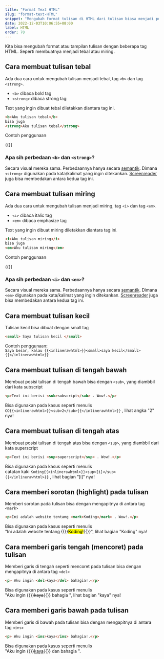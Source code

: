 ```yaml
---
title: "Format Text HTML"
slug: "format-text-HTML"
snippet: "Mengubah format tulisan di HTML dari tulisan biasa menjadi punya berbagai gaya. Seperti tebal, miring, garis bawah, menjadi kecil dan lainnya"
date: 2022-12-03T10:06:55+08:00
label: HTML
order: 70
---
```


Kita bisa mengubah format atau tampilan tulisan dengan beberapa tag HTML. Seperti membuatnya menjadi tebal atau miring. 

## Cara membuat tulisan tebal

Ada dua cara untuk mengubah tulisan menjadi tebal, tag `<b>` dan tag `<strong>`.  
- `<b>` dibaca bold tag
- `<strong>` dibaca strong tag

Text yang ingin dibuat tebal diletakkan diantara tag ini.
```html
<b>Aku tulisan tebal</b>
bisa juga
<strong>Aku tulisan tebal</strong>
```

Contoh penggunaan

{{<codepen src="RwJqrjQ">}}

### Apa sih perbedaan `<b>` dan `<strong>`?

Secara visual mereka sama. Perbedaannya hanya secara [semantik](https://id.wikipedia.org/wiki/Semantik). Dimana `<strong>` digunakan pada kata/kalimat yang ingin ditekankan. [Screenreader](https://en.wikipedia.org/wiki/Screen_reader) juga bisa membedakan antara kedua tag ini.

## Cara membuat tulisan miring

Ada dua cara untuk mengubah tulisan menjadi miring, tag `<i>` dan tag `<em>`.  
- `<i>` dibaca italic tag
- `<em>` dibaca emphasize tag


Text yang ingin dibuat miring diletakkan diantara tag ini.
```html
<i>Aku tulisan miring</i>
bisa juga
<em>Aku tulisan miring</em>
```

Contoh penggunaan

{{<codepen src="vYrQGEz">}}

### Apa sih perbedaan `<i>` dan `<em>`?

Secara visual mereka sama. Perbedaannya hanya secara [semantik](https://id.wikipedia.org/wiki/Semantik). Dimana `<em>` digunakan pada kata/kalimat yang ingin ditekankan. [Screenreader](https://en.wikipedia.org/wiki/Screen_reader) juga bisa membedakan antara kedua tag ini.

## Cara membuat tulisan kecil

Tulisan kecil bisa dibuat dengan small tag
```html
<small> Saya tulisan kecil </small>
```

Contoh penggunaan:   
`Saya besar, kalau {{<inlinerawhtml>}}<small>saya kecil</small>{{</inlinerawhtml>}}`

## Cara membuat tulisan di tengah bawah
Membuat posisi tulisan di tengah bawah bisa dengan `<sub>`, yang diambbil dari kata subscript

```html
<p>Text ini berisi <sub>subscript</sub> . Wow!.</p>
```

Bisa digunakan pada kasus seperti menulis   
`CO{{<inlinerawhtml>}}<sub>2</sub>{{</inlinerawhtml>}}` , lihat angka "2" nya!

## Cara membuat tulisan di tengah atas
Membuat posisi tulisan di tengah atas bisa dengan `<sup>`, yang diambbil dari kata superscript

```html
<p>Text ini berisi <sup>superscript</sup> . Wow!.</p>
```

Bisa digunakan pada kasus seperti menulis   
catatan kaki `Koding{{<inlinerawhtml>}}<sup>[i]</sup>{{</inlinerawhtml>}}` , lihat bagian "[i]" nya!

## Cara memberi sorotan (highlight) pada tulisan
Memberi sorotan pada tulisan bisa dengan mengapitnya di antara tag `<mark>`
```html
<p>Ini adalah website tentang <mark>Koding</mark> . Wow!.</p>
```

Bisa digunakan pada kasus seperti menulis   
"Ini adalah website tentang {{<inlinerawhtml>}}<mark>Koding!</mark>{{</inlinerawhtml>}}", lihat bagian "Koding" nya!

## Cara memberi garis tengah (mencoret) pada tulisan
Memberi garis di tengah seperti mencoret pada tulisan bisa dengan mengapitnya di antara tag `<del>`
```html
<p> Aku ingin <del>kaya</del> bahagia!.</p>
```

Bisa digunakan pada kasus seperti menulis   
"Aku ingin {{<inlinerawhtml>}}<del>kaya</del>{{</inlinerawhtml>}} bahagia ", lihat bagian "kaya" nya!

## Cara memberi garis bawah pada tulisan
Memberi garis di bawah pada tulisan bisa dengan mengapitnya di antara tag `<ins>`
```html
<p> Aku ingin <ins>kaya</ins> bahagia!.</p>
```

Bisa digunakan pada kasus seperti menulis   
"Aku ingin {{<inlinerawhtml>}}<ins>kaya</ins>{{</inlinerawhtml>}}  dan bahagia ".
